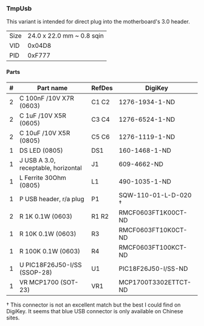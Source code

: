 ### TmpUsb ###

This variant is intended for direct plug into the motherboard's 3.0 header.

|      |                           |
|------|---------------------------|
| Size | 24.0 x 22.0 mm ~ 0.8 sqin |
| VID  | 0x04D8                    |
| PID  | 0xF777                    |


#### Parts ####

|  # | Part name                            | RefDes  | DigiKey              |
|---:|--------------------------------------|---------|----------------------|
|  2 | C 100nF /10V X7R (0603)              | C1 C2   | 1276-1934-1-ND       |
|  2 | C 1uF /10V X5R (0605)                | C3 C4   | 1276-6524-1-ND       |
|  2 | C 10uF /10V X5R (0805)               | C5 C6   | 1276-1119-1-ND       |
|  1 | DS LED (0805)                        | DS1     | 160-1468-1-ND        |
|  1 | J USB A 3.0, receptable, horizontal  | J1      | 609-4662-ND          |
|  1 | L Ferrite 30Ohm (0805)               | L1      | 490-1035-1-ND        |
|  1 | P USB header, r/a plug               | P1      | SQW-110-01-L-D-020 † |
|  2 | R 1K 0.1W (0603)                     | R1 R2   | RMCF0603FT1K00CT-ND  |
|  1 | R 10K 0.1W (0603)                    | R3      | RMCF0603FT10K0CT-ND  |
|  1 | R 100K 0.1W (0603)                   | R4      | RMCF0603FT100KCT-ND  |
|  1 | U PIC18F26J50-I/SS (SSOP-28)         | U1      | PIC18F26J50-I/SS-ND  |
|  1 | VR MCP1700 (SOT-23)                  | VR1     | MCP1700T3302ETTCT-ND |

† This connector is not an excellent match but the best I could find on
  DigiKey. It seems that blue USB connector is only available on Chinese
  sites.
